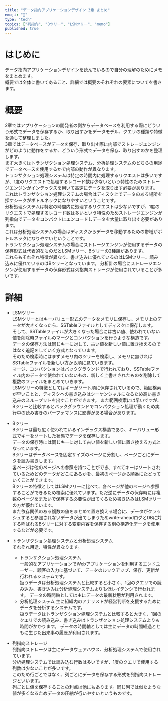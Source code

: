 ```yaml
---
title: "データ指向アプリケーションデザイン 3章 まとめ"
emoji: "🎄"
type: "tech"
topics: ["列指向", "Bツリー", "LSMツリー", "memo"]
published: true
---
```


# はじめに
データ指向アプリケーションデザインを読んでいるので自分の理解のためにメモをまとめます。  
概要では全体に書いてあること、詳細では概要のそれぞれの要素についてを書きます。

# 概要
2章ではアプリケーションの開発者の側からデータベースを利用する際にどういう形式でデータを保存するか、取り出すかをデータモデル、クエリの種類や特徴を通して整理しました。  
3章ではデータベースがデータを保存、取り出す際に内部でストレージエンジンがどのように動作をするか、どういう形式でデータを保存、取り出すのかを整理します。  
まず大きくはトランザクション処理システム、分析処理システムのどちらの用途でデータベースを使用するかで内部の動作が異なります。  
トランザクション処理システムは特定の時間内に処理するリクエストは多いですが、1度のリクエストで処理するレコード数は少ないという特性のためストレージエンジンがインデックスを用いて高速にデータを取り出す必要があります。  
これはトランザクション処理システムの場合はディスク上でデータのある場所を探すシークがボトルネックになりやすいということです。  
分析処理システムは特定の時間内に処理するリクエストは少ないですが、1度のリクエストで処理するレコード数は多いという特性のためストレージエンジンが列指向でデータをコンパクトにエンコードしデータを大量に取り出す必要があります。  
これは分析処理システムの場合はディスクからデータを移動するための帯域がボトルネックになりやすいということです。  
トランザクション処理システムの場合にストレージエンジンが使用するデータの保存形式は代表的なものだとLSMツリー、Bツリーの2種類があります。  
これらもそれぞれ特徴が異なり、書き込みに優れているのはLSMツリー、読み込みに優れているのはBツリーとなっています。
分析計の場合にストレージエンジンが使用するデータの保存形式は列指向ストレージが使用されていることが多いです。


# 詳細
- LSMツリー  
LSMツリーとはキーバリュー形式のデータをメモリに保存し、メモリ上のデータが大きくなったら、SSTableファイルとしてディスクに保存します。  
そして、SSTableファイルが大きくなった場合には古い値、使われていない値を削除時ファイルのマージとコンパクションを行うような構造です。  
データの保存方法は同じキーに対して、古い値を新しい値に置き換えるのではなく追記をしていく方式となっています。  
そのため検索時にはまずメモリ内のツリーを検索し、メモリに無ければSSTableファイルを新しい方から順に見ていきます。  
マージ、コンパクションはバックグラウンドで行われており、SSTableファイル内のデータで使われていないもの、新しく上書きされたものを削除して複数のファイルをまとめていきます。  
LSMツリーの特徴としてはキーがソート順に保存されているので、範囲検索が早いことと、ディスクへの書き込みはシーケンシャルになるため高い書き込みのスループットを出すことができます。
また範囲検索には早いですが、Bツリーと比較するとバックグラウンドでコンパクション処理が動くため実行中の読み書きのパーフォマンスに影響がある場合があります。  


- Bツリー  
Bツリーは最も広く使われているインデックス構造であり、キーバリュー形式でキーをソートした状態でデータを保存します。  
データの保存時には同じキーに対して古い値を新しい値に置き換える方式となっています。  
Bツリーはデータベースを固定サイズのページに分割し、ページごとにデータを読み書きします。  
各ページは他のページへの参照を持つことができ、すべてキーはソートされているためどのデータがどこにあるかを、最初のページから順番にたどっていくことができます。   
Bツリーの特徴としてはLSMツリーに比べて、各ページが他のページへ参照することができるため検索に優れています。ただ逆にデータの保存時には複数のページをまたいで保存する必要性が出てくるため書き込みはLSMツリーの方が優れています。  
また依存関係のある複数の値をまとめて置き換える場合に、データがクラッシュすると参照されないデータが出てしまうためwrite-aheadログとDBに対する呼ばれるBツリーに対する変更内容を保存する別の構造化データを使用するなどが必要です。


- トランザクション処理システムと分析処理システム  
それぞれ用途、特性が異なります。

  - トランザクション処理システム  
  一般的なアプリケーションでWebアプリケーションを利用するエンドユーザー、顧客の入力に基づいて、データのルックアップ、保存、更新が行われるシステムです。  
  扱うデータは分析処理システムと比較すると小さく、1回のクエリでの読み込み、書き込みは分析処理システムよりも低レイテンシで行われます。
  データの時間軸としては主にデータの最新状態が利用されます。
  - 分析処理システム
  主に組織内のアナリストが経営判断を支援するためにデータを分析するシステムです。  
  扱うデータはトランザクション処理システムと比較すると大きく、1回のクエリでの読み込み、書き込みはトランザクション処理システムよりも時間がかかります。
  データの時間軸としては主にデータの時間経過とともに生じた出来事の履歴が利用されます。
  

- 列指向ストレージ  
列指向ストレージは主にデータウェアハウス、分析処理システムで使用されています。   
分析処理システムでは読み込む行数は多いですが、1度のクエリで使用する列数は少ないことが多いです。  
このため行ごとではなく、列ごとにデータを保存する形式を列指向ストレージといいます。  
列ごとに値を保存することの利点は他にもあります。同じ列では似たような値が多くなるためデータの圧縮が行いやすいというものです。
